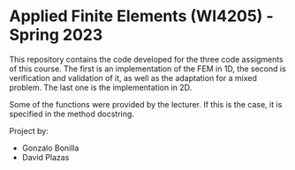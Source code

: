 # Applied Finite Elements (WI4205) - Spring 2023

This repository contains the code developed for the three code assigments of this
course. The first is an implementation of the FEM in 1D, the second is verification and
validation of it, as well as the adaptation for a mixed problem. The last one is the
implementation in 2D.

Some of the functions were provided by the lecturer. If this is the case, it is
specified in the method docstring.

Project by:

- Gonzalo Bonilla
- David Plazas
